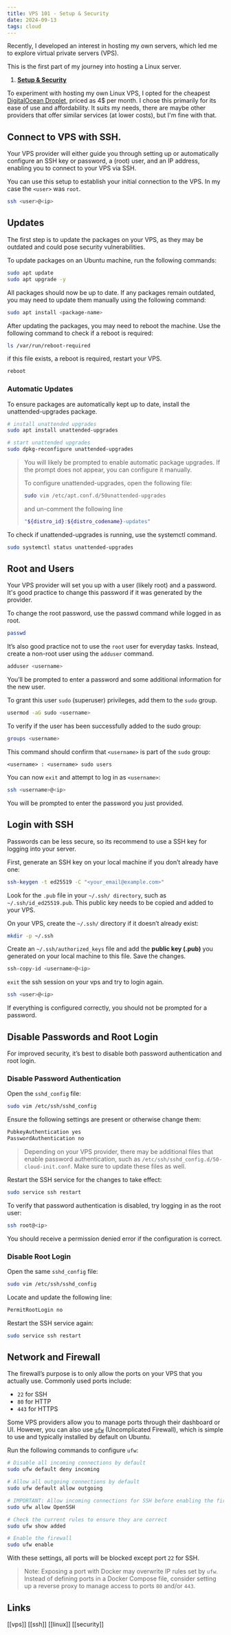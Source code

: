```yaml
---
title: VPS 101 - Setup & Security 
date: 2024-09-13
tags: cloud
---
```


Recently, I developed an interest in hosting my own servers, which led me to explore virtual private servers (VPS).

This is the first part of my journey into hosting a Linux server.

1. **[Setup & Security](vps-101-setup-and-security)**

To experiment with hosting my own Linux VPS, I opted for the cheapest [DigitalOcean Droplet](https://www.digitalocean.com/products/droplets), priced as 4$ per month. I chose this primarily for its ease of use and affordability. It suits my needs, there are maybe other providers that offer similar services (at lower costs), but I'm fine with that.

## Connect to VPS with SSH.

Your VPS provider will either guide you through setting up or automatically configure an SSH key or password, a (root) user, and an IP address, enabling you to connect to your VPS via SSH.

You can use this setup to establish your initial connection to the VPS. In my case the `<user>` was `root`.

```sh
ssh <user>@<ip>
```

## Updates

The first step is to update the packages on your VPS, as they may be outdated and could pose security vulnerabilities.

To update packages on an Ubuntu machine, run the following commands:

```sh
sudo apt update
sudo apt upgrade -y
```

All packages should now be up to date. If any packages remain outdated, you may need to update them manually using the following command:

```sh
sudo apt install <package-name>
```

After updating the packages, you may need to reboot the machine. Use the following command to check if a reboot is required:

```sh
ls /var/run/reboot-required
```

if this file exists, a reboot is required, restart your VPS.

```sh
reboot
```

### Automatic Updates


To ensure packages are automatically kept up to date, install the unattended-upgrades package.

```sh
# install unattended upgrades
sudo apt install unattended-upgrades

# start unattended upgrades
sudo dpkg-reconfigure unattended-upgrades
```

> You will likely be prompted to enable automatic package upgrades. If the prompt does not appear, you can configure it manually.
> 
> To configure unattended-upgrades, open the following file:
> 
> ```sh
> sudo vim /etc/apt.conf.d/50unattended-upgrades
> ```
> 
> and un-comment the following line
> 
> ```sh
> "${distro_id}:${distro_codename}-updates"
> ```

To check if unattended-upgrades is running, use the systemctl command.

```sh
sudo systemctl status unattended-upgrades
```

## Root and Users

Your VPS provider will set you up with a user (likely root) and a password. It's good practice to change this password if it was generated by the provider.

To change the root password, use the passwd command while logged in as root.

```sh
passwd
```

It’s also good practice not to use the `root` user for everyday tasks. Instead, create a non-root user using the `adduser` command.

```sh
adduser <username>
```

You’ll be prompted to enter a password and some additional information for the new user.

To grant this user `sudo` (superuser) privileges, add them to the `sudo` group.

```sh
usermod -aG sudo <username>
```

To verify if the user has been successfully added to the sudo group:

```sh
groups <username>
```

This command should confirm that `<username>` is part of the `sudo` group:

```
<username> : <username> sudo users
```

You can now `exit` and attempt to log in as `<username>`:

```sh
ssh <username>@<ip>
```

You will be prompted to enter the password you just provided.

## Login with SSH

Passwords can be less secure, so its recommend to use a SSH key for logging into your server.

First, generate an SSH key on your local machine if you don’t already have one:

```sh
ssh-keygen -t ed25519 -C "<your_email@example.com>"
```

Look for the `.pub` file in your `~/.ssh/ directory`, such as `~/.ssh/id_ed25519.pub`. This public key needs to be copied and added to your VPS.

On your VPS, create the `~/.ssh/` directory if it doesn’t already exist:

```sh
mkdir -p ~/.ssh
```

Create an `~/.ssh/authorized_keys` file and add the **public key (.pub)** you generated on your local machine to this file. Save the changes.

```sh
ssh-copy-id <username>@<ip>
```

`exit` the ssh session on your vps and try to login again.

```sh
ssh <user>@<ip>
```

If everything is configured correctly, you should not be prompted for a password.

## Disable Passwords and Root Login

For improved security, it’s best to disable both password authentication and root login.

### Disable Password Authentication

Open the `sshd_config` file:

```sh
sudo vim /etc/ssh/sshd_config
```

Ensure the following settings are present or otherwise change them:

```sh
PubkeyAuthentication yes
PasswordAuthentication no
```

> Depending on your VPS provider, there may be additional files that enable password authentication, such as `/etc/ssh/sshd_config.d/50-cloud-init.conf`. Make sure to update these files as well.

Restart the SSH service for the changes to take effect:

```sh
sudo service ssh restart
```

To verify that password authentication is disabled, try logging in as the root user:

```sh
ssh root@<ip>
```

You should receive a permission denied error if the configuration is correct.

### Disable Root Login

Open the same `sshd_config` file:

```sh
sudo vim /etc/ssh/sshd_config
```

Locate and update the following line:

```sh
PermitRootLogin no
```

Restart the SSH service again:

```sh
sudo service ssh restart
```

## Network and Firewall

The firewall’s purpose is to only allow the ports on your VPS that you actually use. Commonly used ports include:

- `22` for SSH
- `80` for HTTP
- `443` for HTTPS

Some VPS providers allow you to manage ports through their dashboard or UI. However, you can also use [`ufw`](https://manpages.ubuntu.com/manpages/bionic/en/man8/ufw.8.html) (Uncomplicated Firewall), which is simple to use and typically installed by default on Ubuntu.

Run the following commands to configure `ufw`:

```sh
# Disable all incoming connections by default
sudo ufw default deny incoming

# Allow all outgoing connections by default
sudo ufw default allow outgoing

# IMPORTANT: Allow incoming connections for SSH before enabling the firewall
sudo ufw allow OpenSSH

# Check the current rules to ensure they are correct
sudo ufw show added

# Enable the firewall
sudo ufw enable
```

With these settings, all ports will be blocked except port `22` for SSH.

> Note: Exposing a port with Docker may overwrite IP rules set by `ufw`. Instead of defining ports in a Docker Compose file, consider setting up a reverse proxy to manage access to ports `80` and/or `443`.

## Links

[[vps]] [[ssh]] [[linux]] [[security]]
